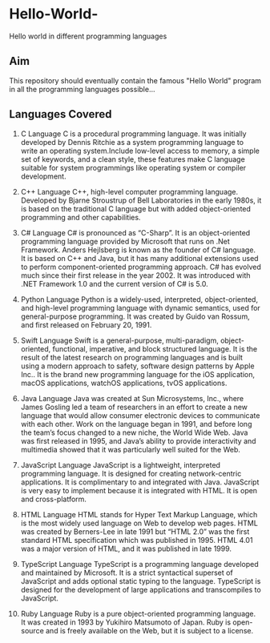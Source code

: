 # Hello-World-
Hello world in different programming languages

## Aim
This repository should eventually contain the famous "Hello World" program in all the programming languages possible...

## Languages Covered
1. C Language
C is a procedural programming language. It was initially developed by Dennis Ritchie as a system programming language to write an operating system.Include low-level access to memory, a simple set of keywords, and a clean style, these features make C language suitable for system programmings like operating system or compiler development.

2. C++ Language
C++, high-level computer programming language. Developed by Bjarne Stroustrup of Bell Laboratories in the early 1980s, it is based on the traditional C language but with added object-oriented programming and other capabilities.

3. C# Language
C# is pronounced as “C-Sharp”. It is an object-oriented programming language provided by Microsoft that runs on .Net Framework. Anders Hejlsberg is known as the founder of C# language. It is based on C++ and Java, but it has many additional extensions used to perform component-oriented programming approach. C# has evolved much since their first release in the year 2002. It was introduced with .NET Framework 1.0 and the current version of C# is 5.0. 

4. Python Language
Python is a widely-used, interpreted, object-oriented, and high-level programming language with dynamic semantics, used for general-purpose programming. It was created by Guido van Rossum, and first released on February 20, 1991. 

5. Swift Language
Swift is a general-purpose, multi-paradigm, object-oriented, functional, imperative, and block structured language. It is the result of the latest research on programming languages and is built using a modern approach to safety, software design patterns by Apple Inc.. It is the brand new programming language for the iOS application, macOS applications, watchOS applications, tvOS applications.

6. Java Language
Java was created at Sun Microsystems, Inc., where James Gosling led a team of researchers in an effort to create a new language that would allow consumer electronic devices to communicate with each other. Work on the language began in 1991, and before long the team’s focus changed to a new niche, the World Wide Web. Java was first released in 1995, and Java’s ability to provide interactivity and multimedia showed that it was particularly well suited for the Web.

7. JavaScript Language
JavaScript is a lightweight, interpreted programming language. It is designed for creating network-centric applications. It is complimentary to and integrated with Java. JavaScript is very easy to implement because it is integrated with HTML. It is open and cross-platform.

8. HTML Language
HTML stands for Hyper Text Markup Language, which is the most widely used language on Web to develop web pages. HTML was created by Berners-Lee in late 1991 but “HTML 2.0” was the first standard HTML specification which was published in 1995. HTML 4.01 was a major version of HTML, and it was published in late 1999.

9. TypeScript Language
TypeScript is a programming language developed and maintained by Microsoft. It is a strict syntactical superset of JavaScript and adds optional static typing to the language. TypeScript is designed for the development of large applications and transcompiles to JavaScript.

10. Ruby Language
Ruby is a pure object-oriented programming language. It was created in 1993 by Yukihiro Matsumoto of Japan. Ruby is open-source and is freely available on the Web, but it is subject to a license.  



